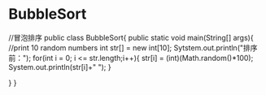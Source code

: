 # BubbleSort
//冒泡排序
public class BubbleSort{
  public static void main(String[] args){
    //print 10 random numbers
    int str[] = new int[10];
    Sytstem.out.println("排序前：");
    for(int i = 0; i <= str.length;i++){
      str[i] = (int)(Math.random()*100);
      System.out.println(str[i]+" ");
    }
    
  }
}
